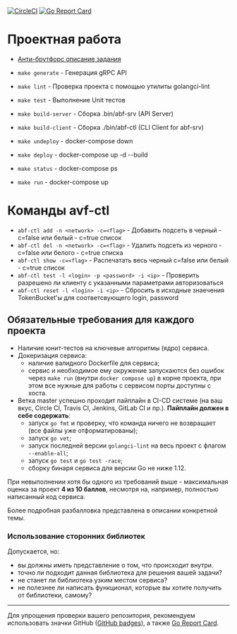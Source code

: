 
[![CircleCI](https://circleci.com/gh/Lefthander/otus-go-antibruteforce.svg?style=shield)](https://circleci.com/gh/Lefthander/otus-go-antibruteforce)
[![Go Report Card](https://goreportcard.com/badge/github.com/lefthander/otus-go-antibruteforce)](https://goreportcard.com/report/github.com/lefthander/tokenbucket)

# Проектная работа

* [Анти-брутфорс описание задания](./anti-bruteforce.md)

* `make generate` - Генерация gRPC API
* `make lint` - Проверка проекта с помощью утилиты golangci-lint
* `make test` - Выполнение Unit тестов
* `make build-server` - Сборка .bin/abf-srv (API Server)
* `make build-client` - Сборка ./bin/abf-ctl (CLI Client for abf-srv)
* `make undeploy` - docker-compose down
* `make deploy`  - docker-compose up -d --build
* `make status`  - docker-compose ps
* `make run` - docker-compose up

# Команды avf-ctl

* `abf-ctl add -n <network> -c=<flag>` - Добавить подсеть в черный - c=false или белый - c=true список
* `abf-ctl del -n <network> -c=<flag>` - Удалить подсеть из черного - c=false или белого - c=true списка
* `abf-ctl show -c=<flag>` - Распечатать весь черный c=false или белый - c=true список
* `abf-ctl test -l <login> -p <password> -i <ip>` - Проверить разрешено ли клиенту с указанными параметрами авторизоваться
* `abf-ctl reset -l <login> -i <ip>` - Сбросить в исходные знаечения TokenBucket'ы для соответсвующего login, password

## Обязательные требования для каждого проекта

* Наличие юнит-тестов на ключевые алгоритмы (ядро) сервиса.
* Докеризация сервиса:
  - наличие валидного Dockerfile для сервиса;
  - сервис и необходимое ему окружение запускаются без ошибок через `make run` (внутри `docker compose up`) в корне проекта,
    при этом все нужные для работы с сервисом порты доступны с хоста.
* Ветка master успешно проходит пайплайн в CI-CD системе (на ваш вкус, Circle CI, Travis CI, Jenkins, GitLab CI и пр.).
**Пайплайн должен в себе содержать**:
  - запуск `go fmt` и проверку, что команда ничего не возвращает (все файлы уже отформатированы);
  - запуск `go vet`;
  - запуск последней версии `golangci-lint` на весь проект с флагом `--enable-all`;
  - запуск `go test` и `go test -race`;
  - сборку бинаря сервиса для версии Go не ниже 1.12. 

При невыполнении хотя бы одного из требований выше - максимальная оценка за проект **4 из 10 баллов**,
несмотря на, например, полностью написанный код сервиса.

Более подробная разбалловка представлена в описании конкретной темы.

### Использование сторонних библиотек

Допускается, но:

- вы должны иметь представление о том, что происходит внутри.
- точно ли подходит данная библиотека для решения вашей задачи?
- не станет ли библиотека узким местом сервиса?
- не полезнее ли написать функционал, которые вы хотите получить от библиотеки, самому?

---

Для упрощения проверки вашего репозитория, рекомендуем использовать значки GitHub
([GitHub badges](https://github.com/dwyl/repo-badges)), а также [Go Report Card](https://goreportcard.com/).
